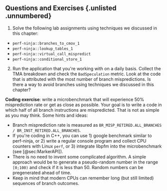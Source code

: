 ## Questions and Exercises {.unlisted .unnumbered}

1. Solve the following lab assignments using techniques we discussed in this chapter:
- `perf-ninja::branches_to_cmov_1`
- `perf-ninja::lookup_tables_1`
- `perf-ninja::virtual_call_mispredict`
- `perf-ninja::conditional_store_1`
2. Run the application that you're working with on a daily basis. Collect the TMA breakdown and check the `BadSpeculation` metric. Look at the code that is attributed with the most number of branch mispredictions. Is there a way to avoid branches using techniques we discussed in this chapter?

**Coding exercise**: write a microbenchmark that will experience 50% misprediction rate or get as close as possible. Your goal is to write a code in which half of all branch instructions are mispredicted. That is not as simple as you may think. Some hints and ideas:

* Branch misprediction rate is measured as `BR_MISP_RETIRED.ALL_BRANCHES / BR_INST_RETIRED.ALL_BRANCHES`.
* If you're coding in C++, you can use 1) google benchmark similar to perf-ninja, or 2) write a regular console program and collect CPU counters with Linux `perf`, or 3) integrate libpfm into the microbenchmark (see [@sec:MarkerAPI]).
* There is no need to invent some complicated algorithm. A simple approach would be to generate a pseudo-random number in the range `[0;100)` and check if it is less than 50. Random numbers can be pregenerated ahead of time.
* Keep in mind that modern CPUs can remember long (but still limited) sequences of branch outcomes.